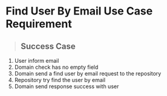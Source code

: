 # Find User By Email Use Case Requirement

> ## Success Case
1. User inform email
2. Domain check has no empty field
3. Domain send a find user by email request to the repository
4. Repository try find the user by email
5. Domain send response success with user
